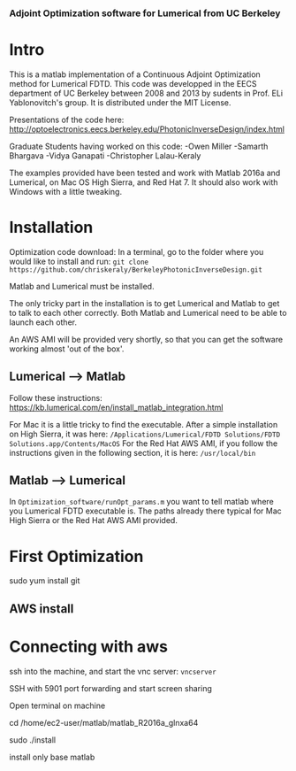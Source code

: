 ### Adjoint Optimization software for Lumerical from UC Berkeley

# Intro

This is a matlab implementation of a Continuous Adjoint Optimization method for Lumerical FDTD. This code was developped in the EECS department of UC Berkeley between 2008 and 2013 by sudents in Prof. ELi Yablonovitch's group. It is distributed under the MIT License. 

Presentations of the code here:
http://optoelectronics.eecs.berkeley.edu/PhotonicInverseDesign/index.html

Graduate Students having worked on this code:
  -Owen Miller
  -Samarth Bhargava
  -Vidya Ganapati
  -Christopher Lalau-Keraly
  
The examples provided have been tested and work with Matlab 2016a and Lumerical, on Mac OS High Sierra, and Red Hat 7. It should also work with Windows with a little tweaking.
 
 # Installation 

Optimization code download:
In a terminal, go to the folder where you would like to install and run:
  `git clone https://github.com/chriskeraly/BerkeleyPhotonicInverseDesign.git`

Matlab and Lumerical must be installed.

The only tricky part in the installation is to get Lumerical and Matlab to get to talk to each other correctly. Both Matlab and Lumerical need to be able to launch each other. 
 
 An AWS AMI will be provided very shortly, so that you can get the software working almost 'out of the box'.
 
 ## Lumerical --> Matlab
 
 Follow these instructions: https://kb.lumerical.com/en/install_matlab_integration.html
 
 For Mac it is a little tricky to find the executable. After a simple installation on High Sierra, it was here: `/Applications/Lumerical/FDTD Solutions/FDTD Solutions.app/Contents/MacOS`
 For the Red Hat AWS AMI, if you follow the instructions given in the following section, it is here: `/usr/local/bin`
 
 ## Matlab --> Lumerical
 
 In `Optimization_software/runOpt_params.m` you want to tell matlab where you Lumerical FDTD executable is. The paths already there typical for Mac High Sierra or the Red Hat AWS AMI provided.
 
# First Optimization

sudo yum install git

## AWS install




# Connecting with aws

ssh into the machine, and start the vnc server: `vncserver`

SSH with 5901 port forwarding and start screen sharing

Open terminal on machine

cd /home/ec2-user/matlab/matlab_R2016a_glnxa64

sudo ./install

install only base matlab

